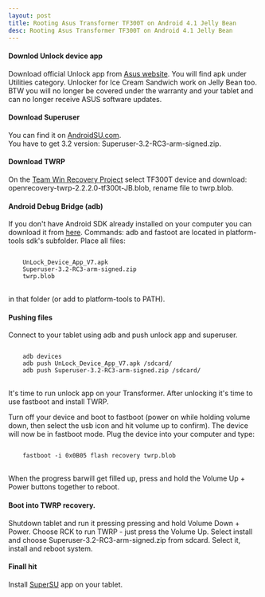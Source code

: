 ```yaml
---
layout: post
title: Rooting Asus Transformer TF300T on Android 4.1 Jelly Bean
desc: Rooting Asus Transformer TF300T on Android 4.1 Jelly Bean
---
```


<h4>Downlod Unlock device app</h4>

Download official <abbr>Unlock app</abbr> from <a href="http://support.asus.com.tw/download/" target="_blank">Asus website</a>.
You will find apk under <abbr>Utilities</abbr> category. Unlocker for Ice Cream Sandwich work on Jelly Bean too. BTW you will no longer be covered under the warranty and your tablet and can no longer receive ASUS software updates.

<h4>Download Superuser</h4>

You can find it on <a href="http://androidsu.com/superuser/" target="_blank">AndroidSU.com</a>.<br /> You have to get 3.2 version: Superuser-3.2-RC3-arm-signed.zip.

<h4>Download TWRP</h4>

On the <a href="http://teamw.in/project/twrp2" target="_blank">Team Win Recovery Project</a> select TF300T device and download:<br/><abbr>openrecovery-twrp-2.2.2.0-tf300t-JB.blob</abbr>, rename file to twrp.blob.

<h4>Android Debug Bridge (adb)</h4>

If you don't have Android SDK already installed on your computer you can download it from <a href="http://developer.android.com/sdk/index.html" target="_blank">here</a>.
Commands: adb and fastoot are located in platform-tools sdk's subfolder. Place all files:
<pre>
<code>
    UnLock_Device_App_V7.apk
    Superuser-3.2-RC3-arm-signed.zip
    twrp.blob
</code>
</pre>
in that folder (or add to platform-tools to PATH).

<h4>Pushing files</h4>
Connect to your tablet using adb and push unlock app and superuser.

<pre>
<code>
    adb devices
    adb push UnLock_Device_App_V7.apk /sdcard/
    adb push Superuser-3.2-RC3-arm-signed.zip /sdcard/
</code>
</pre>

It's time to run unlock app on your Transformer. After unlocking it's time to use fastboot and install TWRP.

Turn off your device and boot to fastboot (power on while holding volume down, then select the usb icon and hit volume up to confirm). The device will now be in fastboot mode. Plug the device into your computer and type:

<pre>
<code>
    fastboot -i 0x0B05 flash recovery twrp.blob
</code>
</pre>

When the progress barwill get filled up, press and hold the Volume Up + Power buttons together to reboot.

<h4>Boot into TWRP recovery.</h4>

Shutdown tablet and run it pressing pressing and hold Volume Down + Power. Choose RCK to run TWRP - just press the Volume Up.
Select install and choose Superuser-3.2-RC3-arm-signed.zip from sdcard. Select it, install and reboot system.

<h4>Finall hit</h4>

Install <a href="https://play.google.com/store/apps/details?id=eu.chainfire.supersu" target="_blank">SuperSU</a> app on your tablet.






